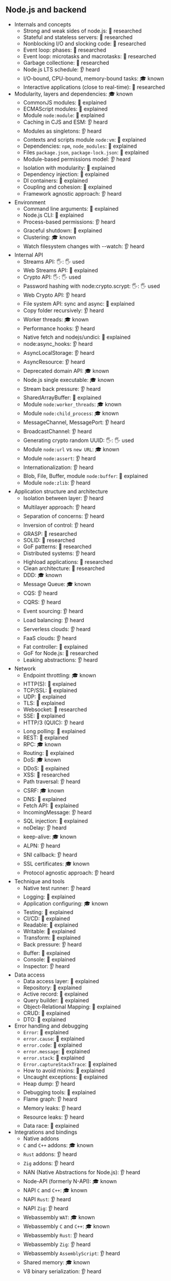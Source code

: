 ## Node.js and backend

- Internals and concepts
  - Strong and weak sides of node.js: 🔬 researched
  - Stateful and stateless servers: 🔬 researched
  - Nonblocking I/O and slocking code: 🔬 researched
  - Event loop: phases: 🔬 researched
  - Event loop: microtasks and macrotasks: 🔬 researched
  - Garbage collectione: 🔬 researched
  - Node.js LTS schedule: 👂 heard
  - I/O-bound, CPU-bound, memory-bound tasks: 🎓 known
  - Interactive applications (close to real-time): 🔬 researched
- Modularity, layers and dependencies: 🎓 known
  - CommonJS modules: 🙋 explained
  - ECMAScript modules: 🙋 explained
  - Module `node:module`: 🙋 explained
  - Caching in CJS and ESM: 👂 heard
  - Modules as singletons: 👂 heard
  - Contexts and scripts module `node:vm`: 🙋 explained
  - Dependencies: `npm`, `node_modules`: 🙋 explained
  - Files `package.json`, `package-lock.json`: 🙋 explained
  - Module-based permissions model: 👂 heard
  - Isolation with modularity: 🙋 explained
  - Dependency injection: 🙋 explained
  - DI containers: 🙋 explained
  - Coupling and cohesion: 🙋 explained
  - Framework agnostic approach: 👂 heard
- Environment
  - Command line arguments: 🙋 explained
  - Node.js CLI: 🙋 explained
  - Process-based permissions: 👂 heard
  - Graceful shutdown: 🙋 explained
  - Clustering: 🎓 known
  - Watch filesystem changes with --watch: 👂 heard
- Internal API
  - Streams API: 🖐: 🖐️ used
  - Web Streams API: 🙋 explained
  - Crypto API: 🖐: 🖐️ used
  - Password hashing with node:crypto.scrypt: 🖐: 🖐️ used
  - Web Crypto API: 👂 heard
  - File system API: sync and async: 🙋 explained
  - Copy folder recursively: 👂 heard
  - Worker threads: 🎓 known
  - Performance hooks: 👂 heard
  - Native fetch and nodejs/undici: 🙋 explained
  - node:async_hooks: 👂 heard
  - AsyncLocalStorage: 👂 heard
  - AsyncResource: 👂 heard
  - Deprecated domain API: 🎓 known
  - Node.js single executable: 🎓 known
  - Stream back pressure: 👂 heard
  - SharedArrayBuffer: 🙋 explained
  - Module `node:worker_threads`: 🎓 known
  - Module `node:child_process`: 🎓 known
  - MessageChannel, MessagePort: 👂 heard
  - BroadcastChannel: 👂 heard
  - Generating crypto random UUID: 🖐: 🖐️ used
  - Module `node:url` vs `new URL`: 🎓 known
  - Module `node:assert`: 👂 heard
  - Internationalization: 👂 heard
  - Blob, File, Buffer, module `node:buffer`: 🙋 explained
  - Module `node:zlib`: 👂 heard
- Application structure and architecture
  - Isolation between layer: 👂 heard
  - Multilayer approach: 👂 heard
  - Separation of concerns: 👂 heard
  - Inversion of control: 👂 heard
  - GRASP: 🔬 researched
  - SOLID: 🔬 researched
  - GoF patterns: 🔬 researched
  - Distributed systems: 👂 heard
  - Highload applications: 🔬 researched
  - Clean architecture: 🔬 researched
  - DDD: 🎓 known
  - Message Queue: 🎓 known
  - CQS: 👂 heard
  - CQRS: 👂 heard
  - Event sourcing: 👂 heard
  - Load balancing: 👂 heard
  - Serverless clouds: 👂 heard
  - FaaS clouds: 👂 heard
  - Fat controller: 🙋 explained
  - GoF for Node.js: 🔬 researched
  - Leaking abstractions: 👂 heard
- Network
  - Endpoint throttling: 🎓 known
  - HTTP(S): 🙋 explained
  - TCP/SSL: 🙋 explained
  - UDP: 🙋 explained
  - TLS: 🙋 explained
  - Websocket: 🔬 researched
  - SSE: 🙋 explained
  - HTTP/3 (QUIC): 👂 heard
  - Long polling: 🙋 explained
  - REST: 🙋 explained
  - RPC: 🎓 known
  - Routing: 🙋 explained
  - DoS: 🎓 known
  - DDoS: 🙋 explained
  - XSS: 🔬 researched
  - Path traversal: 👂 heard
  - CSRF: 🎓 known
  - DNS: 🙋 explained
  - Fetch API: 🙋 explained
  - IncomingMessage: 👂 heard
  - SQL injection: 🙋 explained
  - noDelay: 👂 heard
  - keep-alive: 🎓 known
  - ALPN: 👂 heard
  - SNI callback: 👂 heard
  - SSL certificates: 🎓 known
  - Protocol agnostic approach: 👂 heard
- Technique and tools
  - Native test runner: 👂 heard
  - Logging: 🙋 explained
  - Application configuring: 🎓 known
  - Testing: 🙋 explained
  - CI/CD: 🙋 explained
  - Readable: 🙋 explained
  - Writable: 🙋 explained
  - Transform: 🙋 explained
  - Back pressure: 👂 heard
  - Buffer: 🙋 explained
  - Console: 🙋 explained
  - Inspector: 👂 heard
- Data access
  - Data access layer: 🙋 explained
  - Repository: 🙋 explained
  - Active record: 🙋 explained
  - Query builder: 🙋 explained
  - Object-Relational Mapping: 🙋 explained
  - CRUD: 🙋 explained
  - DTO: 🙋 explained
- Error handling and debugging
  - `Error`: 🙋 explained
  - `error.cause`: 🙋 explained
  - `error.code`: 🙋 explained
  - `error.message`: 🙋 explained
  - `error.stack`: 🙋 explained
  - `Error.captureStackTrace`: 🙋 explained
  - How to avoid mixins: 🙋 explained
  - Uncaught exceptions: 🙋 explained
  - Heap dump: 👂 heard
  - Debugging tools: 🙋 explained
  - Flame graph: 👂 heard
  - Memory leaks: 👂 heard
  - Resource leaks: 👂 heard
  - Data race: 🙋 explained
- Integrations and bindings
  - Native addons
  - `C` and `C++` addons: 🎓 known
  - `Rust` addons: 👂 heard
  - `Zig` addons: 👂 heard
  - NAN (Native Abstractions for Node.js): 👂 heard
  - Node-API (formerly N-API): 🎓 known
  - NAPI `C` and `C++`: 🎓 known
  - NAPI `Rust`: 👂 heard
  - NAPI `Zig`: 👂 heard
  - Webassembly `WAT`: 🎓 known
  - Webassembly `C` and `C++`: 🎓 known
  - Webassembly `Rust`: 👂 heard
  - Webassembly `Zig`: 👂 heard
  - Webassembly `AssemblyScript`: 👂 heard
  - Shared memory: 🎓 known
  - V8 binary serialization: 👂 heard
